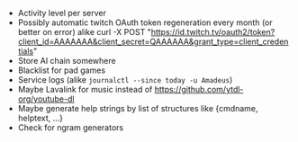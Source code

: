 - Activity level per server
- Possibly automatic twitch OAuth token regeneration every month (or better on error)
    alike curl -X POST "https://id.twitch.tv/oauth2/token?client_id=AAAAAAA&client_secret=QAAAAAA&grant_type=client_credentials"
- Store AI chain somewhere
- Blacklist for pad games
- Service logs (alike `journalctl --since today -u Amadeus`)
- Maybe Lavalink for music instead of https://github.com/ytdl-org/youtube-dl
- Maybe generate help strings by list of structures like {cmdname, helptext, ...}
- Check for ngram generators
